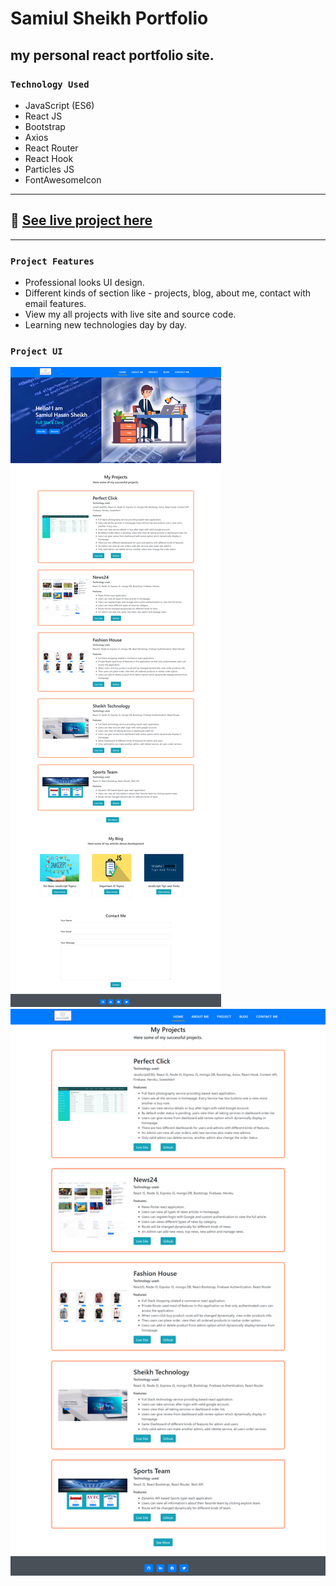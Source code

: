 # Samiul Sheikh Portfolio

## my personal react portfolio site.

### `Technology Used`
- JavaScript (ES6)
- React JS
- Bootstrap
- Axios
- React Router
- React Hook
- Particles JS
- FontAwesomeIcon
---
## :link: [See live project here](https://sheikh-samiul.web.app/)

---
### `Project Features`
- Professional looks UI design.
- Different kinds of section like - projects, blog, about me, contact with email features.
- View my all projects with live site and source code.
- Learning new technologies day by day.
### `Project UI`
<img src="./src/Images/project_ui/homepage.png">
<img src="./src/Images/project_ui/projects.png">